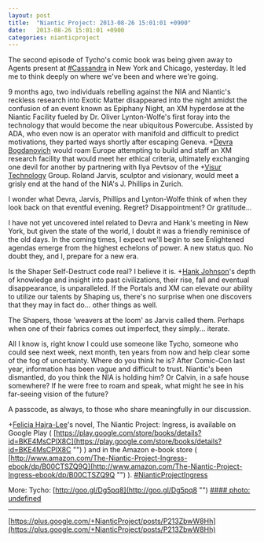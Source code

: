 ```yaml
---
layout: post
title:  "Niantic Project: 2013-08-26 15:01:01 +0900"
date:   2013-08-26 15:01:01 +0900
categories: nianticproject
---
```

The second episode of Tycho's comic book was being given away to Agents present at [#Cassandra](https://plus.google.com/s/%23Cassandra "") in New York and Chicago, yesterday. It led me to think deeply on where we've been and where we're going.

9 months ago, two individuals rebelling against the NIA and Niantic's reckless research into Exotic Matter disappeared into the night amidst the confusion of an event known as Epiphany Night, an XM hyperdose at the Niantic Facility fueled by Dr. Oliver Lynton-Wolfe's first foray into the technology that would become the near ubiquitous Powercube. Assisted by ADA, who even now is an operator with manifold and difficult to predict motivations, they parted ways shortly after escaping Geneva. +[Devra Bogdanovich](https://plus.google.com/102598577258553073047 "") would roam Europe attempting to build and staff an XM research facility that would meet her ethical criteria, ultimately exchanging one devil for another by partnering with Ilya Pevtsov of the +[Visur Technology](https://plus.google.com/115880454950193571355 "") Group. Roland Jarvis, sculptor and visionary, would meet a grisly end at the hand of the NIA's J. Phillips in Zurich.

I wonder what Devra, Jarvis, Phillips and Lynton-Wolfe think of when they look back on that eventful evening. Regret? Disappointment? Or gratitude...

I have not yet uncovered intel related to Devra and Hank's meeting in New York, but given the state of the world, I doubt it was a friendly reminisce of the old days. In the coming times, I expect we'll begin to see Enlightened agendas emerge from the highest echelons of power. A new status quo. No doubt they, and I, prepare for a new era.

Is the Shaper Self-Destruct code real? I believe it is. +[Hank Johnson](https://plus.google.com/117792105926525258257 "")'s depth of knowledge and insight into past civilizations, their rise, fall and eventual disappearance, is unparalleled. If the Portals and XM can elevate our ability to utilize our talents by Shaping us, there's no surprise when one discovers that they may in fact do... other things as well.

The Shapers, those 'weavers at the loom' as Jarvis called them. Perhaps when one of their fabrics comes out imperfect, they simply... iterate.

All I know is, right know I could use someone like Tycho, someone who could see next week, next month, ten years from now and help clear some of the fog of uncertainty. Where do you think he is? After Comic-Con last year, information has been vague and difficult to trust. Niantic's been dismantled, do you think the NIA is holding him? Or Calvin, in a safe house somewhere? If he were free to roam and speak, what might he see in his far-seeing vision of the future?

A passcode, as always, to those who share meaningfully in our discussion.

+[Felicia Hajra-Lee](https://plus.google.com/118344555717370644832 "")'s novel, The Niantic Project: Ingress, is available on Google Play ( [https://play.google.com/store/books/details?id=BKE4MsCPlX8C](https://play.google.com/store/books/details?id=BKE4MsCPlX8C "") ) and in the Amazon e-book store ( [http://www.amazon.com/The-Niantic-Project-Ingress-ebook/dp/B00CTSZQ9Q](http://www.amazon.com/The-Niantic-Project-Ingress-ebook/dp/B00CTSZQ9Q "") ). [#NianticProjectIngress](https://plus.google.com/s/%23NianticProjectIngress "") 

More:
Tycho: [http://goo.gl/Dg5pq8](http://goo.gl/Dg5pq8 "")
[#### photo: undefined](https://lh6.googleusercontent.com/-z6UUAByd32Y/Uhrs6pwBjuI/AAAAAAAALHA/kFfDm2WJxjI/Chase.png "")
- - -
[https://plus.google.com/+NianticProject/posts/P213ZbwW8Hh](https://plus.google.com/+NianticProject/posts/P213ZbwW8Hh)
